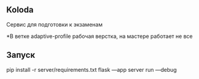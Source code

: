 
## Koloda
Cервис для подготовки к экзаменам

*В ветке adaptive-profile рабочая верстка, на мастере работает не все

## Запуск
pip install -r server/requirements.txt
flask —app server run —debug